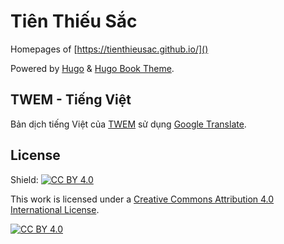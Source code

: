 # Tiên Thiếu Sắc

Homepages of [https://tienthieusac.github.io/]()

Powered by [Hugo](https://gohugo.io/) & [Hugo Book Theme](https://github.com/alex-shpak/hugo-book/).

## TWEM - Tiếng Việt

Bản dịch tiếng Việt của [TWEM](https://shintranslations.com/twem-toc/) sử
dụng [Google Translate](https://translate.google.com/).

## License

Shield: [![CC BY 4.0][cc-by-shield]][cc-by]

This work is licensed under a
[Creative Commons Attribution 4.0 International License][cc-by].

[![CC BY 4.0][cc-by-image]][cc-by]

[cc-by]: http://creativecommons.org/licenses/by/4.0/

[cc-by-image]: https://i.creativecommons.org/l/by/4.0/88x31.png

[cc-by-shield]: https://img.shields.io/badge/License-CC%20BY%204.0-lightgrey.svg
